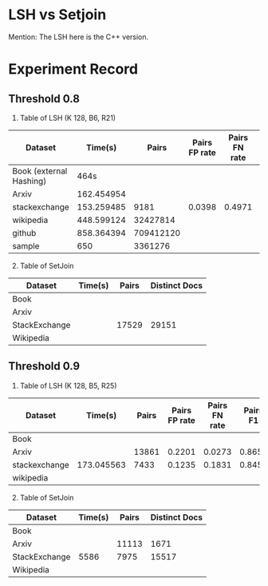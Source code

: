 # LSH vs Setjoin
Mention: The LSH here is the C++ version.

# Experiment Record

##  Threshold 0.8
1. Table of LSH (K 128, B6, R21)

| Dataset| Time(s) | Pairs | Pairs FP rate| Pairs FN rate| Pairs F1| Distinct Docs | Docs FP rate| Docs FN rate|
|----------|----------|----------|----------|----------|----------|----------|----------|----------|
| Book (external Hashing)   | 464s|
| Arxiv    | 162.454954 |
| stackexchange |153.259485| 9181 | 0.0398 | 0.4971|0.6601|17190|0.0283|0.427|
| wikipedia    | 448.599124| 32427814|
| github| 858.364394| 709412120|
| sample|650| 3361276|

2.  Table of SetJoin 

| Dataset       | Time(s) | Pairs | Distinct Docs |
|---------------|------|-------|---------------|
| Book          |  | |   |
| Arxiv         |  |  |   | 
| StackExchange |  | 17529 | 29151  |
| Wikipedia     |  | |

##  Threshold 0.9
1. Table of LSH (K 128, B5, R25)

| Dataset| Time(s) | Pairs | Pairs FP rate| Pairs FN rate| Pairs F1| Distinct Docs | Docs FP rate| Docs FN rate|
|----------|----------|----------|----------|----------|----------|----------|----------|----------|
| Book    |
| Arxiv    |  |13861 | 0.2201 | 0.0273|0.8657|1624|0.0302|0.0575|
| stackexchange | 173.045563| 7433 | 0.1235 | 0.1831|0.8457|14301|0.1076|0.1775|
| wikipedia    |

2.  Table of SetJoin 

| Dataset       | Time(s) | Pairs | Distinct Docs |
|---------------|------|-------|---------------|
| Book          |  | |   |
| Arxiv         |  | 11113 | 1671  |
| StackExchange | 5586 | 7975 | 15517  |
| Wikipedia     |  | |
